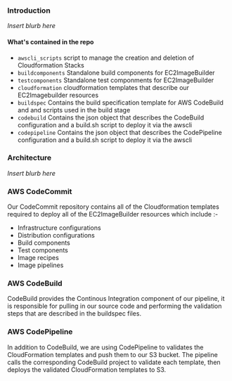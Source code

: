 ### Introduction
<I> Insert blurb here </I>

#### What's contained in the repo
* ```awscli_scripts``` script to manage the creation and deletion of Cloudformation Stacks
* ```buildcomponents``` Standalone build components for EC2ImageBuilder
* ```testcomponents``` Standalone test componments for EC2ImageBuilder
* ```cloudformation``` cloudformation templates that describe our EC2Imagebuilder resources
* ```buildspec``` Contains the build specification template for AWS CodeBuild and and scripts used in the build stage
* ```codebuild``` Contains the json object that describes the CodeBuild configuration and a build.sh script to deploy it via the awscli
* ```codepipeline``` Contains the json object that describes the CodePipeline configuration and a build.sh script to deploy it via the awscli

### Architecture

<I> Insert blurb here </I>   

### AWS CodeCommit
Our CodeCommit repository contains all of the Cloudformation templates required to deploy all of the EC2ImageBuilder resources which include :-

  * Infrastructure configurations
  * Distribution configurations
  * Build components
  * Test components
  * Image recipes
  * Image pipelines

### AWS CodeBuild
CodeBuild provides the Continous Integration component of our pipeline, it is responsible for pulling in our source code and performing the validation steps that are described in the buildspec files.

### AWS CodePipeline
In addition to CodeBuild, we are using CodePipeline to validates the CloudFormation templates and push them to our S3 bucket. The pipeline calls the corresponding CodeBuild project to validate each template, then deploys the validated CloudFormation templates to S3.
